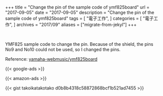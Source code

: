 +++
title = "Change the pin of the sample code of ymf825board"
url = "2017-09-05"
date = "2017-09-05"
description = "Change the pin of the sample code of ymf825board"
tags = [
    "電子工作",
]
categories = [
    "電子工作",
]
archives = "2017/09"
aliases = ["migrate-from-jekyl"]
+++

<br>

YMF825 sample code to change the pin.
Because of the shield, the pins No9 and No10 could not be used, so I changed the pins.  

Reference:
[yamaha-webmusic/ymf825board](https://github.com/yamaha-webmusic/ymf825board/tree/master/sample1/ymf825board_sample1)

<!-- Google Ads -->
{{< google-ads >}}

<!-- Amazon Ads -->
{{< amazon-ads >}}

{{< gist takoikatakotako d0b8b4318c58872868bcf1b521ad7455 >}}
